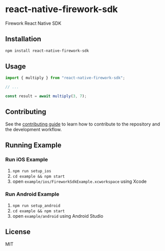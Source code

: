 # react-native-firework-sdk

Firework React Native SDK

## Installation

```sh
npm install react-native-firework-sdk
```

## Usage

```js
import { multiply } from "react-native-firework-sdk";

// ...

const result = await multiply(3, 7);
```

## Contributing

See the [contributing guide](CONTRIBUTING.md) to learn how to contribute to the repository and the development workflow.

## Running Example

### Run iOS Example
1. `npm run setup_ios`
2. `cd example && npm start`
3. open `example/ios/FireworkSdkExample.xcworkspace` using Xcode

### Run Android Example
1. `npm run setup_android`
2. `cd example && npm start`
3. open `example/android` using Android Studio

## License

MIT